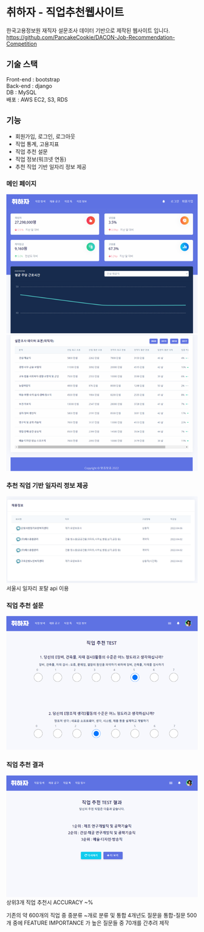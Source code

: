 # 취하자 - 직업추천웹사이트


한국고용정보원 재직자 설문조사 데이터 기반으로 제작된 웹사이트 입니다.  
https://github.com/PancakeCookie/DACON-Job-Recommendation-Competition

## 기술 스택
Front-end : bootstrap  
Back-end : django  
DB : MySQL  
배포 : AWS EC2, S3, RDS  

## 기능 
- 회원가입, 로그인, 로그아웃
- 직업 통계, 고용지표  
- 직업 추천 설문 
- 직업 정보(워크넷 연동)
- 추천 직업 기반 일자리 정보 제공

### 메인 페이지
<img src = "images/front.png" >
<img src = "images/eda.png" >

### 추천 직업 기반 일자리 정보 제공
<img src = "images/jobapi.png" >
서울시 일자리 포탈 api 이용

### 직업 추천 설문 
<img src = "images/rec.png" >


### 직업 추천 결과 

<img src = "images/result.png" > 
상위3개 직업 추천시 ACCURACY ~% 

기존의 약 600개의 직업 중 중분류 ~개로 분류 및 통합
4개년도 질문을 통합-질문 500개 중에 FEATURE IMPORTANCE 가 높은 질문들 중 70개를 간추려 제작




